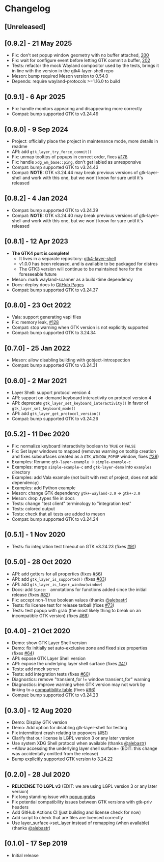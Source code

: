 # Changelog

## [Unreleased]

## [0.9.2] - 21 May 2025
- Fix: don't set popup window geometry with no buffer attached, [200](https://github.com/wmww/gtk-layer-shell/issues/200)
- Fix: wait for configure event before letting GTK commit a buffer, [202](https://github.com/wmww/gtk-layer-shell/pull/202)
- Tests: refactor the mock Wayland compositor used by the tests, brings it in line with the version in the gtk4-layer-shell repo
- Meson: bump required Meson version to 0.54.0
- Depends: require wayland-protocols >=1.16.0 to build

## [0.9.1] - 6 Apr 2025
- Fix: handle monitors appearing and disappearing more correctly
- Compat: bump supported GTK to v3.24.49

## [0.9.0] - 9 Sep 2024
- Project: officially place the project in maintenance mode, more details in readme
- API: add `gtk_layer_try_force_commit()`
- Fix: unmap tooltips of popups in correct order, fixes [#178](https://github.com/wmww/gtk-layer-shell/issues/178)
- Fix: handle `xdg_wm_base::ping`, don't get labled as unresponsive
- Compat: bump supported GTK to v3.24.43
- Compat: __NOTE:__ GTK v3.24.44 may break previous versions of gtk-layer-shell and work with this one, but we won't know for sure until it's released

## [0.8.2] - 4 Jan 2024
- Compat: bump supported GTK to v3.24.39
- Compat: __NOTE:__ GTK v3.24.40 may break previous versions of gtk-layer-shell and work with this one, but we won't know for sure until it's released

## [0.8.1] - 12 Apr 2023
- __The GTK4 port is complete!__
  - It lives in a separate repository: [gtk4-layer-shell](github.com/wmww/gtk4-layer-shell)
  - v1.0.0 has been released, and is available to be packaged for distros
  - The GTK3 version will continue to be maintained here for the foreseeable future
- Meson: mark wayland-scanner as a build-time dependency
- Docs: deploy docs to [GitHub Pages](wmww.github.io/gtk-layer-shell)
- Compat: bump supported GTK to v3.24.37

## [0.8.0] - 23 Oct 2022
- Vala: support generating vapi files
- Fix: memory leak, [#128](https://github.com/wmww/gtk-layer-shell/issues/128)
- Compat: stop warning when GTK version is not explicitly supported
- Compat: bump supported GTK to 3.24.34

## [0.7.0] - 25 Jan 2022
- Meson: allow disabling building with gobject-introspection
- Compat: bump supported GTK to v3.24.31

## [0.6.0] - 2 Mar 2021
- Layer Shell: support protocol version 4
- API: support on-demand keyboard interactivity on protocol version 4
- API: deprecate `gtk_layer_set_keyboard_interactivity()` in favor of `gtk_layer_set_keyboard_mode()`
- API: add `gtk_layer_get_protocol_version()`
- Compat: bump supported GTK to v3.24.26

## [0.5.2] - 11 Dec 2020
- Fix: normalize keyboard interactivity boolean to `TRUE` or `FALSE`
- Fix: Set layer windows to mapped (removes warning on tooltip creation and fixes subsurfaces created as a `GTK_WINDOW_POPUP` window, fixes [#38](https://github.com/wmww/gtk-layer-shell/issues/38))
- Examples: Rename `gtk-layer-example` -> `simple-example-c`
- Examples: merge `simple-example-c` and `gtk-layer-demo` into `examples` directory
- Examples: add Vala example (not built with rest of project, does not add dependency)
- Examples: add Python example
- Meson: change GTK dependency `gtk+-wayland-3.0` -> `gtk+-3.0`
- Meson: drop .types file in docs
- Tests: change "test client" terminology to "integration test"
- Tests: colored output
- Tests: check that all tests are added to meson
- Compat: bump supported GTK to v3.24.24

## [0.5.1] - 1 Nov 2020
- Tests: fix integration test timeout on GTK v3.24.23 (fixes [#91](https://github.com/wmww/gtk-layer-shell/issues/91))

## [0.5.0] - 28 Oct 2020
- API: add getters for all properties (fixes [#56](https://github.com/wmww/gtk-layer-shell/issues/56))
- API: add `gtk_layer_is_supported()` (fixes [#83](https://github.com/wmww/gtk-layer-shell/issues/83))
- API: add `gtk_layer_is_layer_window(window)`
- Docs: add `Since: ` annotations for functions added since the initial release (fixes [#82](https://github.com/wmww/gtk-layer-shell/issues/82))
- Fix: accept non-1 true boolean values (thanks [@alebastr](https://github.com/alebastr))
- Tests: fix license test for release tarball (fixes [#73](https://github.com/wmww/gtk-layer-shell/issues/73))
- Tests: test popup with grab (the most likely thing to break on an incompatible GTK version) (fixes [#68](https://github.com/wmww/gtk-layer-shell/issues/68))

## [0.4.0] - 21 Oct 2020
- Demo: show GTK Layer Shell version
- Demo: fix initially set auto-exclusive zone and fixed size properties (fixes [#64](https://github.com/wmww/gtk-layer-shell/issues/64))
- API: expose GTK Layer Shell version
- API: expose the underlying layer shell surface (fixes [#41](https://github.com/wmww/gtk-layer-shell/issues/41))
- Tests: add mock server
- Tests: add integration tests (fixes [#60](https://github.com/wmww/gtk-layer-shell/issues/60))
- Diagnostics: remove "transient_for != window transient_for" warning
- Diagnostics: improve warning when GTK version may not work by linking to a [compatibility table](https://github.com/wmww/gtk-layer-shell/blob/master/compatibility.md) (fixes [#66](https://github.com/wmww/gtk-layer-shell/issues/66))
- Compat: bump supported GTK to v3.24.23

## [0.3.0] - 12 Aug 2020
- Demo: Display GTK version
- Demo: Add option for disabling gtk-layer-shell for testing
- Fix intermittent crash relating to popovers ([#51](https://github.com/wmww/gtk-layer-shell/issues/51))
- Clarify that our license is LGPL version 3 or any later version
- Use system XDG Shell protocol when available (thanks [@alebastr](https://github.com/alebastr))
- ~Allow accessing the underlying layer shell surface~ (EDIT: this change was accidentally omitted from the release)
- Bump explicitly supported GTK version to 3.24.22

## [0.2.0] - 28 Jul 2020
- __RELICENSE TO LGPL v3__ (EDIT: we are using LGPL version 3 or any later version)
- Fix long standing issue with [popup grabs](https://github.com/wmww/gtk-layer-shell/issues/9)
- Fix potential compatibility issues between GTK versions with gtk-priv headers
- Add GitHub Actions CI (just building and license check for now)
- Add script to check that are files are licensed correctly
- Use layer_surface->set_layer instead of remapping (when available) (thanks [@alebastr](https://github.com/alebastr))

## [0.1.0] - 17 Sep 2019
- Initial release
